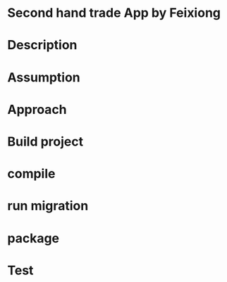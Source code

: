 # Second hand trade App by Feixiong
# Description
# Assumption
# Approach
# Build project
# compile
# run migration
# package
# Test
